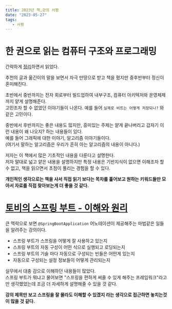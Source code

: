 ```yaml
---
title: 2023년 책,강의 서평
date: "2023-05-27"
tags:
   - 서평
---
```


# 한 권으로 읽는 컴퓨터 구조와 프로그래밍

간략하게 [정리](https://github.com/jdalma/footprints/tree/main/%ED%95%9C%20%EA%B6%8C%EC%9C%BC%EB%A1%9C%20%EC%9D%BD%EB%8A%94%20%EC%BB%B4%ED%93%A8%ED%84%B0%20%EA%B5%AC%EC%A1%B0%EC%99%80%20%EC%9A%B4%EC%98%81%EC%B2%B4%EC%A0%9C)하면서 읽었다.  
  
추천의 글과 옮긴이의 말을 보면서 자극 만땅으로 받고 책을 폈지만 중후반부터 정신이 혼미해진다.  
  
초반에서 중반까지는 전자 회로부터 빌드업하여 내부구조, 컴퓨터 아키텍처와 운영체제까지 얕게 설명해준다.  
고민조차 할 수 없었던 이야기들이 나온다. 예를 들어 `실제로 비트는 어떻게 저장되나?` 와 같은 고민이다.  
  
중반에서 후반까지는 좋은 내용도 많지만, 흥미있는 주제는 얕게 끝나버리고 갑자기 이런 내용이 왜 나오지? 하는 내용들이 있다.  
예를 들어 그래픽에 대한 이야기, 알고리즘 이야기들이다.  
(여기서 말하는 알고리즘은 우리가 흔히 아는 알고리즘의 내용이 아니다.)  
  
저자는 이 책에서 많은 기초적인 내용을 다룬다고 설명한다.  
저자 말대로 넓고 얕은 내용을 설명하지만 특정 내용은 기반지식이 없으면 이해조차 할 수 없고, 책을 읽으면서 초점이 풀리는 경험을 할 수 있다.  
  
**개인적인 생각으로는 책을 사서 직접 읽기 보다는 목차를 훑어보고 원하는 키워드들만 모아서 자료를 직접 찾아보는게 더 좋을 것 같다.**  

# [토비의 스프링 부트 - 이해와 원리](https://www.inflearn.com/course/%ED%86%A0%EB%B9%84-%EC%8A%A4%ED%94%84%EB%A7%81%EB%B6%80%ED%8A%B8-%EC%9D%B4%ED%95%B4%EC%99%80%EC%9B%90%EB%A6%AC/dashboard)

큰 맥락으로 보면 `@SpringBootApplication` 어노테이션이 제공해주는 마법같은 일들을 알려주는 강의이다.  
- 스프링 부트가 스프링을 어떻게 잘 사용하고 있는지 
- 스프링 부트의 자동 구성이 어떤 식으로 실행되고 로딩되는지
- 스프링 부트의 기술 마다 자동으로 구성되는 빈들은 어떤게 있는지
- 자동으로 구성되는 설정 정보들이 어떻게 관리되는지

실무에서 대충 감으로 이해하던 내용들이 많았다.  
스프링 부트가 뭐냐고 물어보면 "스프링을 편하게 써줄 수 있게 해주는 프레임워크"라고만 생각했었는데 조금 더 자세하게 설명해줄 수 있을 것 같다.  
  
**강의 제목만 보고 스프링을 잘 몰라도 이해할 수 있겠지 라는 생각으로 접근하면 놓치는것이 많을 것 같다.**  

